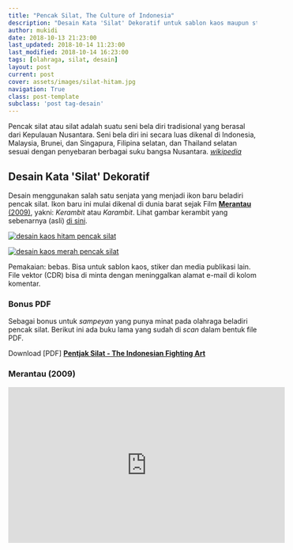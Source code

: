 ```yaml
---
title: "Pencak Silat, The Culture of Indonesia"
description: "Desain Kata 'Silat' Dekoratif untuk sablon kaos maupun sticker"
author: mukidi
date: 2018-10-13 21:23:00
last_updated: 2018-10-14 11:23:00
last_modified: 2018-10-14 16:23:00
tags: [olahraga, silat, desain]
layout: post
current: post
cover: assets/images/silat-hitam.jpg
navigation: True
class: post-template
subclass: 'post tag-desain'
---
```


Pencak silat atau silat adalah suatu seni bela diri tradisional yang berasal dari Kepulauan Nusantara. Seni bela diri ini secara luas dikenal di Indonesia, Malaysia, Brunei, dan Singapura, Filipina selatan, dan Thailand selatan sesuai dengan penyebaran berbagai suku bangsa Nusantara. _[wikipedia](https://en.wikipedia.org/wiki/Pencak_Silat)_

## Desain Kata 'Silat' Dekoratif

Desain menggunakan salah satu senjata yang menjadi ikon baru beladiri pencak silat. Ikon baru ini mulai dikenal di dunia barat sejak Film [**Merantau** (2009)](#merantau-2009), yakni: _Kerambit_ atau _Karambit_. Lihat gambar kerambit yang sebenarnya (asli) [di sini](https://upload.wikimedia.org/wikipedia/commons/c/cc/Kerambit_knife_and_sheath.JPG).

[![desain kaos hitam pencak silat](https://i2.wp.com/www.paciran.com/assets/images/silat-hitam.jpg?resize=640,420)](assets/images/silat-hitam.jpg)

<script async src="//pagead2.googlesyndication.com/pagead/js/adsbygoogle.js"></script>
<!-- AtasArtikel -->
<ins class="adsbygoogle"
     style="display:block"
     data-ad-client="ca-pub-8526606076277673"
     data-ad-slot="8771412334"
     data-ad-format="auto"
     data-full-width-responsive="true"></ins><script>
(adsbygoogle = window.adsbygoogle || []).push({});
</script>

[![desain kaos merah pencak silat](https://i2.wp.com/www.paciran.com/assets/images/silat-merah.jpg?resize=640,420)](assets/images/silat-merah.jpg)

Pemakaian: bebas. Bisa untuk sablon kaos, stiker dan media publikasi lain. File vektor (CDR) bisa di minta dengan meninggalkan alamat e-mail di kolom komentar.

### Bonus PDF

Sebagai bonus untuk _sampeyan_ yang punya minat pada olahraga beladiri pencak silat. Berikut ini ada buku lama yang sudah di _scan_ dalam bentuk file PDF.

Download [PDF] **[Pentjak Silat - The Indonesian Fighting Art](assets/pdf/Pentjak-Silat-The-Indonesian-Fighting-Art.pdf)**

### Merantau (2009)

<iframe width="560" height="315" src="https://www.youtube.com/embed/EiGcLPTW6z8?rel=0&amp;controls=0&amp;showinfo=0" frameborder="0" allow="autoplay; encrypted-media" allowfullscreen></iframe>

<ins class="adsbygoogle" style="display:block" data-ad-client="ca-pub-8526606076277673" data-ad-slot="7712851534" data-ad-format="auto" data-full-width-responsive="true"></ins><script>(adsbygoogle = window.adsbygoogle || []).push({});</script>